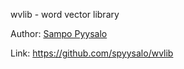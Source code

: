 wvlib - word vector library

Author: [Sampo Pyysalo](https://github.com/spyysalo)

Link: https://github.com/spyysalo/wvlib
